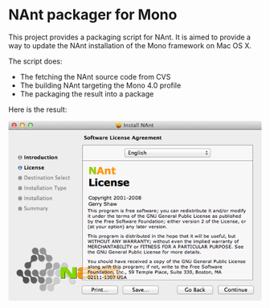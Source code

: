 NAnt packager for Mono
======================

This project provides a packaging script for NAnt. It is aimed to provide a way to update the NAnt installation of the Mono framework on Mac OS X.

The script does:

* The fetching the NAnt source code from CVS
* The building NAnt targeting the Mono 4.0 profile
* The packaging the result into a package

Here is the result:

![A screenshot of the NAnt installer](https://github.com/Monobjc/nant-mono-package/raw/master/screenshot.png "NAnt Installer")
